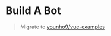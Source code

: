 # Build A Bot

> Migrate to [younho9/vue-examples](https://github.com/younho9/vue-examples/tree/main/examples/build-a-bot)
